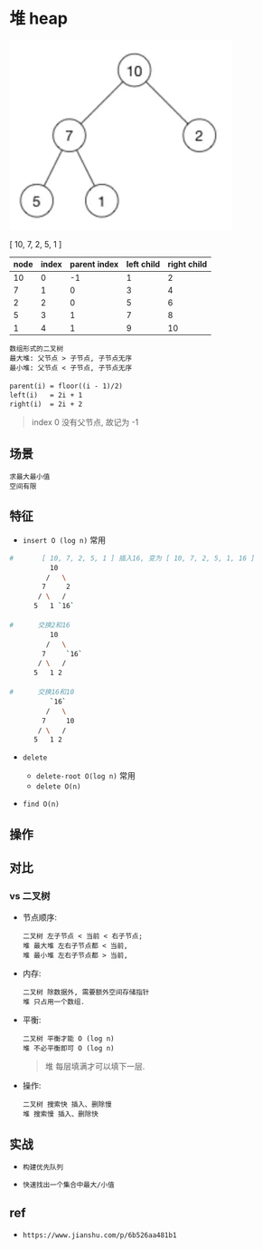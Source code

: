 # 堆 heap

![img](res/ds-heap.png)

[ 10, 7, 2, 5, 1 ]

| node | index | parent index | left child | right child |
| ---- | ----- | ------------ | ---------- | ----------- |
| 10   | 0     | -1           | 1          | 2           |
| 7    | 1     | 0            | 3          | 4           |
| 2    | 2     | 0            | 5          | 6           |
| 5    | 3     | 1            | 7          | 8           |
| 1    | 4     | 1            | 9          | 10          |

    数组形式的二叉树
    最大堆: 父节点 > 子节点, 子节点无序
    最小堆: 父节点 < 子节点, 子节点无序

    parent(i) = floor((i - 1)/2)
    left(i)   = 2i + 1
    right(i)  = 2i + 2

> index 0 没有父节点, 故记为 -1

## 场景

    求最大最小值
    空间有限

## 特征

- `insert O (log n)` 常用

```bash
#       [ 10, 7, 2, 5, 1 ] 插入16, 变为 [ 10, 7, 2, 5, 1, 16 ]
          10
         /   \
        7     2
       / \   /
      5   1 `16`

#      交换2和16
          10
         /   \
        7     `16`
       / \   /
      5   1 2

#      交换16和10
          `16`
         /   \
        7     10
       / \   /
      5   1 2
```

- `delete`
  - `delete-root O(log n)` 常用
  - `delete O(n)`

- `find O(n)`

## 操作

## 对比

### vs 二叉树

- 节点顺序:

      二叉树 左子节点 < 当前 < 右子节点;
      堆 最大堆 左右子节点都 < 当前, 
      堆 最小堆 左右子节点都 > 当前, 

- 内存:

      二叉树 除数据外, 需要额外空间存储指针
      堆 只占用一个数组.

- 平衡:

      二叉树 平衡才能 O (log n)
      堆 不必平衡即可 O (log n)

    > 堆 每层填满才可以填下一层.

- 操作:

      二叉树 搜索快 插入、删除慢
      堆 搜索慢 插入、删除快

## 实战

- `构建优先队列`

- `快速找出一个集合中最大/小值`

## ref

- `https://www.jianshu.com/p/6b526aa481b1`

